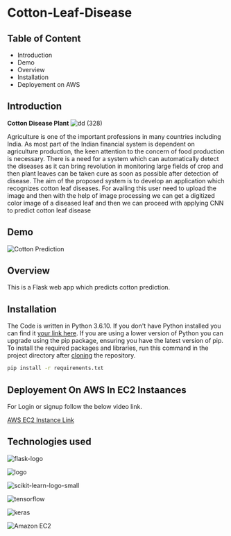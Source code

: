 # Cotton-Leaf-Disease
## Table of Content
- Introduction
- Demo 
- Overview
- Installation
- Deployement on AWS

## Introduction

**Cotton Disease Plant** ![dd (328)](https://user-images.githubusercontent.com/62636740/107233069-2bcd5a80-6a48-11eb-98d5-3c03b7b99964.jpg)

Agriculture is one of the important professions in many countries including India. As most part of the Indian financial system is dependent on agriculture production, the 
keen attention to the concern of food production is necessary. There is a need for a system which can automatically detect the diseases as it can bring revolution in monitoring 
large fields of crop and then plant leaves can be taken cure as soon as possible after detection of disease. The aim of the proposed system is to develop an application which recognizes cotton leaf diseases. For availing this user need to upload the image and then with the help of image processing we can get a digitized color image of a diseased 
leaf and then we can proceed with applying CNN to predict cotton leaf disease

## Demo

![Cotton Prediction](https://user-images.githubusercontent.com/62636740/107234306-8adf9f00-6a49-11eb-9b78-e32613b6f742.png)

## Overview
This is a Flask web app which predicts cotton prediction.

## Installation
The Code is written in Python 3.6.10. If you don't have Python installed you can find it [your link here](https://www.python.org/downloads/). If you are using a lower version of Python you can upgrade using the pip package, ensuring you have the latest version of pip. To install the required packages and libraries, run this command in the project directory after [cloning](https://docs.github.com/en/github/creating-cloning-and-archiving-repositories/cloning-a-repository) the repository.
```bash
pip install -r requirements.txt
```

## Deployement On AWS In EC2 Instaances
 For Login or signup follow the below video link.

[AWS EC2 Instance Link](https://www.youtube.com/watch?v=oOqqwYI60FI)

## Technologies used

![flask-logo](https://user-images.githubusercontent.com/62636740/90309868-ebae7480-df09-11ea-8750-6ca4445dfd8f.png)

![logo](https://user-images.githubusercontent.com/62636740/90309879-fbc65400-df09-11ea-8a93-2364fa74c297.jpg)

![scikit-learn-logo-small](https://user-images.githubusercontent.com/62636740/90309893-10a2e780-df0a-11ea-9f19-81475d3ab59c.png)

![tensorflow](https://user-images.githubusercontent.com/62636740/107235293-8ff11e00-6a4a-11eb-80a5-bb42cb9d9fc2.jpg)

![keras](https://user-images.githubusercontent.com/62636740/107235519-c3cc4380-6a4a-11eb-81ab-8136232d91f3.png)

![Amazon EC2](https://user-images.githubusercontent.com/62636740/107235665-ef4f2e00-6a4a-11eb-8358-816d981c2fb8.jpeg)

